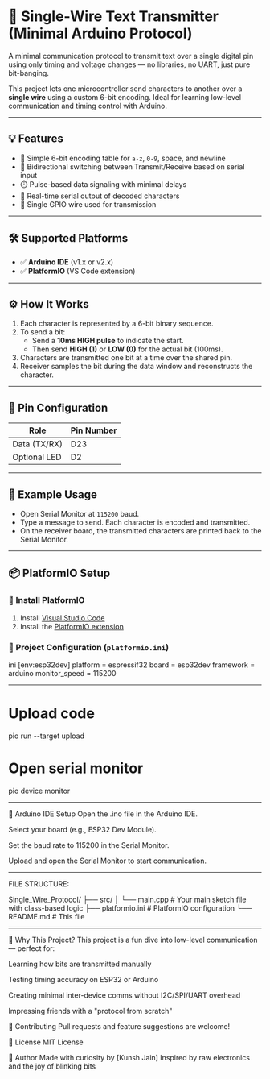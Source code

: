 # 🔌 Single-Wire Text Transmitter (Minimal Arduino Protocol)

A minimal communication protocol to transmit text over a single digital pin using only timing and voltage changes — no libraries, no UART, just pure bit-banging.

This project lets one microcontroller send characters to another over a **single wire** using a custom 6-bit encoding. Ideal for learning low-level communication and timing control with Arduino.

---

## 💡 Features

- 🧠 Simple 6-bit encoding table for `a-z`, `0-9`, space, and newline
- 🔄 Bidirectional switching between Transmit/Receive based on serial input
- ⏱️ Pulse-based data signaling with minimal delays
- 💬 Real-time serial output of decoded characters
- 🔌 Single GPIO wire used for transmission

---

## 🛠️ Supported Platforms

- ✅ **Arduino IDE** (v1.x or v2.x)
- ✅ **PlatformIO** (VS Code extension)

---

## ⚙️ How It Works

1. Each character is represented by a 6-bit binary sequence.
2. To send a bit:
   - Send a **10ms HIGH pulse** to indicate the start.
   - Then send **HIGH (1)** or **LOW (0)** for the actual bit (100ms).
3. Characters are transmitted one bit at a time over the shared pin.
4. Receiver samples the bit during the data window and reconstructs the character.

---

## 🧩 Pin Configuration

| Role         | Pin Number |
|--------------|------------|
| Data (TX/RX) | D23        |
| Optional LED | D2         |

---

## 🧪 Example Usage

- Open Serial Monitor at `115200` baud.
- Type a message to send. Each character is encoded and transmitted.
- On the receiver board, the transmitted characters are printed back to the Serial Monitor.

---

## 📦 PlatformIO Setup

### 🔗 Install PlatformIO

1. Install [Visual Studio Code](https://code.visualstudio.com/)
2. Install the [PlatformIO extension](https://platformio.org/install/ide?install=vscode)

### 🧰 Project Configuration (`platformio.ini`)

ini
[env:esp32dev]
platform = espressif32
board = esp32dev
framework = arduino
monitor_speed = 115200

---
# Upload code
pio run --target upload

# Open serial monitor
pio device monitor

---
🧰 Arduino IDE Setup
Open the .ino file in the Arduino IDE.

Select your board (e.g., ESP32 Dev Module).

Set the baud rate to 115200 in the Serial Monitor.

Upload and open the Serial Monitor to start communication.

---

FILE STRUCTURE:

Single_Wire_Protocol/
├── src/
│   └── main.cpp         # Your main sketch file with class-based logic
├── platformio.ini       # PlatformIO configuration
└── README.md            # This file

---


🚀 Why This Project?
This project is a fun dive into low-level communication — perfect for:

Learning how bits are transmitted manually

Testing timing accuracy on ESP32 or Arduino

Creating minimal inter-device comms without I2C/SPI/UART overhead

Impressing friends with a "protocol from scratch"

🙌 Contributing
Pull requests and feature suggestions are welcome!

📜 License
MIT License

🧠 Author
Made with curiosity by [Kunsh Jain]
Inspired by raw electronics and the joy of blinking bits
